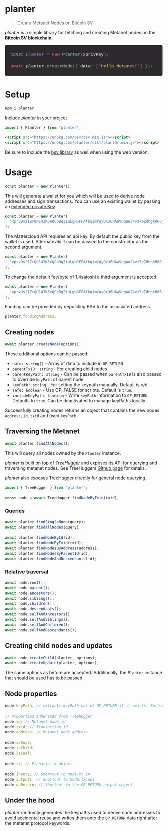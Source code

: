# planter

> Create Metanet Nodes on Bitcoin SV

_planter_ is a simple library for fetching and creating Metanet nodes on the **Bitcoin SV blockchain**.

![code](code.png)

# Setup

```bash
npm i planter
```

Include _planter_ in your project

```js
import { Planter } from "planter";
```

```html
<script src="https://unpkg.com/bsv/bsv.min.js"></script>
<script src="https://unpkg.com/planter/dist/planter.min.js"></script>
```

Be sure to include the [bsv library](https://docs.moneybutton.com/docs/bsv-overview.html) as well when using the web version.

# Usage

```js
const planter = new Planter();
```

This will generate a wallet for you which will be used to derive node addresses and sign transactions.
You can use an existing wallet by passing an [extended private Key](https://docs.moneybutton.com/docs/bsv-hd-private-key.html).

```js
const planter = new Planter(
  "xprv9s21ZrQH143K3eQCpBqZiuLgNSFPAfkqimfqyDxJ6HAaVUqWWJ4vz7eZdhgkR66jD1a2BtQEXbYjjbfVXWhxz7g4sNujBt6cnAoJrdfLkHh"
);
```

The Mattercloud API requires an api key.
By default the public key from the wallet is used.
Alternatevily it can be passed to the constructor as the second argument.

```js
const planter = new Planter(
  "xprv9s21ZrQH143K3eQCpBqZiuLgNSFPAfkqimfqyDxJ6HAaVUqWWJ4vz7eZdhgkR66jD1a2BtQEXbYjjbfVXWhxz7g4sNujBt6cnAoJrdfLkHh","198t2pusaKhaqHSRsfQBtfyE2XR8Xe7Wsd"
);
```

To change the default fee/byte of 1.4satoshi a third argument is accepted.
```js
const planter = new Planter(
  "xprv9s21ZrQH143K3eQCpBqZiuLgNSFPAfkqimfqyDxJ6HAaVUqWWJ4vz7eZdhgkR66jD1a2BtQEXbYjjbfVXWhxz7g4sNujBt6cnAoJrdfLkHh","198t2pusaKhaqHSRsfQBtfyE2XR8Xe7Wsd", 0.5
);
```

Funding can be provided by depositing BSV to the associated address.

```js
planter.fundingAddress;
```

## Creating nodes

```js
await planter.createNode(options);
```

These additional options can be passed:

- `data: string[]` - Array of data to include in `OP_RETURN`
- `parentTxID: string` - For creating child nodes.
- `parentKeyPath: string` - Can be passed when `parentTxID` is also passed to override `keyPath` of parent node.
- `keyPath: string` - For setting the keypath manually. Default is `m/0`.
- `safe: boolean` - Use OP_FALSE for scripts. Default is `true`.
- `includeKeyPath: boolean` - Write `keyPath` information to `OP_RETURN`. Defaults to `true`. Can be deactivated to manage keyPaths locally.

Successfully creating nodes returns an object that contains the new nodes `address`, `id`, `txid` and used `keyPath`.

## Traversing the Metanet

```js
await planter.findAllNodes();
```

This will query all nodes owned by the `Planter` instance.

_planter_ is built on top of _[TreeHugger](https://treehugger.bitpaste.app/)_ and exposes its API for querying and traversing metanet nodes. See TreeHuggers [Github page](https://github.com/libitx/tree-hugger) for details.

_planter_ also exposes TreeHugger directly for general node querying.

```js
import { TreeHugger } from "planter";

const node = await TreeHugger.findNodeByTxid(txid);
```

### Queries

```js
await planter.findSingleNode(query);
await planter.findAllNodes(query);

await planter.findNodeById(id);
await planter.findNodeByTxid(txid);
await planter.findNodesByAddress(address);
await planter.findNodesByParentId(id);
await planter.findNodeAndDescendants(id);
```

### Relative traversal

```js
await node.root();
await node.parent();
await node.ancestors();
await node.siblings();
await node.children();
await node.descendants();
await node.selfAndAncestors();
await node.selfAndSiblings();
await node.selfAndChildren();
await node.selfAndDescendants();
```

## Creating child nodes and updates

```js
await node.createChild(planter, options);
await node.createUpdate(planter, options);
```

The same options as before are accepted. Additionally, the `Planter` instance that should be used has to be passed.

## Node properties

```js
node.keyPath; // extracts keyPath out of OP_RETURN if it exists. Rerturns undefined otherwise

// Properties inherited from Treehugger
node.id; // Metanet node id
node.txid; // Transaction id
node.address; // Metanet node address

node.isRoot;
node.isChild;
node.isLeaf;

node.tx; // Planaria tx object

node.inputs; // Shortcut to node.tx.in
node.outputs; // Shortcut to node.tx.out
node.opReturn; // Shortcut to the OP_RETURN output object
```

## Under the hood

_planter_ randomly generates the keypaths used to derive node addresses to avoid accidental reuse and writes them onto the `OP_RETURN` data right after the metanet protocol keywords.
